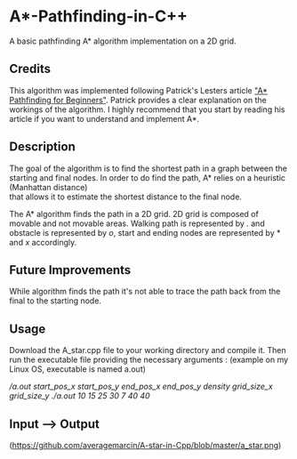 # A*-Pathfinding-in-C++
A basic pathfinding A* algorithm implementation on a 2D grid.

## Credits

This algorithm was implemented following Patrick's Lesters article ["A* Pathfinding for Beginners"](https://github.com/averagemarcin/A-star-in-Cpp/blob/master/Astar.pdf). 
Patrick provides a clear explanation on the workings of the algorithm. I highly recommend that you start 
by reading his article if you want to understand and implement A*. 

## Description

The goal of the algorithm is to find the shortest path in a graph between the 
starting and final nodes. In order to do find the path, A* relies on a heuristic (Manhattan distance)  
that allows it to estimate the shortest distance to the final node. 

The A* algorithm finds the path in a 2D grid. 2D grid is composed of movable and not movable 
areas. Walking path is represented by *.* and obstacle is represented 
by *o*, start and ending nodes are represented by * and *x* accordingly.

## Future Improvements

While algorithm finds the path it's not able to trace the path back from the
final to the starting node.

## Usage

Download the A_star.cpp file to your working directory and compile it.
Then run the executable file providing the necessary arguments :
(example on my Linux OS, executable is named a.out)

*/a.out start_pos_x start_pos_y end_pos_x end_pos_y density grid_size_x grid_size_y*
*./a.out 10 15 25 30 7 40 40*

## Input --> Output

(https://github.com/averagemarcin/A-star-in-Cpp/blob/master/a_star.png)
